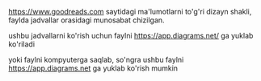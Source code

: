 https://www.goodreads.com saytidagi ma'lumotlarni to'g'ri dizayn shakli, faylda jadvallar orasidagi munosabat chizilgan.

ushbu jadvallarni ko'rish uchun faylni https://app.diagrams.net/ ga yuklab ko'riladi

yoki faylni kompyuterga saqlab, so'ngra ushbu faylni https://app.diagrams.net ga yuklab ko'rish mumkin



